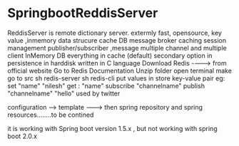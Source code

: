 # SpringbootReddisServer

ReddisServer is remote dictionary server.
extermly fast, opensource, key value ,inmemory data strucure cache DB
message broker
caching
session management
publisher/subscriber ,message
multiple channel and multiple client
InMemory DB
everything in cache (default)
secondary option in persistence in harddisk
written in C language
Download Redis ----> from official website
Go to Redis Documentation
Unzip folder
open terminal
	make
	go to src
	sh redis-server
	sh redis-cli
		put values in store 
		key-value pair
		eg: set "name" "nilesh"
		get : "name"
		subscribe "channelname"
		publish "channelname" "hello"
used by twitter

configuration --> template ---> then spring repository and spring resources........to be contined

it is working with Spring boot version 1.5.x , but not working with spring boot 2.0.x 


